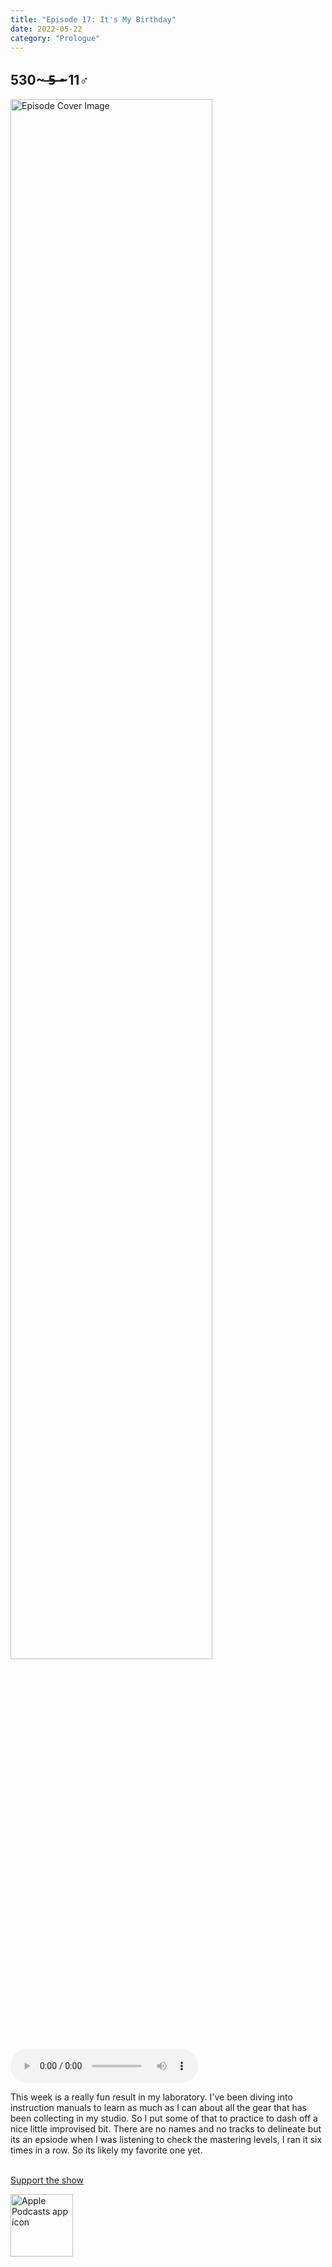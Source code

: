 ```yaml
---
title: "Episode 17: It's My Birthday"
date: 2022-05-22
category: "Prologue"
---
```

## 530~ ̶5̶ ̶~11♂
<img src="https://artwork.captivate.fm/b2298ee7-82a2-4476-9ffb-0f64829793ea/60854458c4d1acdf4e1c2f79c4137142.jpg" alt="Episode Cover Image" width=80%/>
<audio controls>
  <source src="https://podcasts.captivate.fm/media/f24c9030-f4d3-421a-b664-24991b7538e9/10654854-episode-17-it-s-my-birthday.mp3" type="audio/mpeg">
  Your browser does not support the audio element.
</audio>

<p>This week is a really fun result in my laboratory. I&apos;ve been diving into instruction manuals to learn as much as I can about all the gear that has been collecting in my studio. So I put some of that to practice to dash off a nice little improvised bit. There are no names and no tracks to delineate but its an epsiode when I was listening to check the mastering levels, I ran it six times in a row. So its likely my favorite one yet.<br/><br/></p><a rel="payment" href="https://www.paypal.com/donate/?hosted_button_id=WX3GRUK5BHJLS">Support the show</a>

<a href="https://podcasts.apple.com/us/podcast/living-room-music/id1608791560?tscg=30200&itsct=podcast_box_appicon&ls=1&mttnsubad=1608791560" style="display: inline-block;"><img src="https://toolbox.marketingtools.apple.com/api/v2/badges/app-icon-podcasts/standard/en-us" alt="Apple Podcasts app icon" style="width: 100px; height: 100px; vertical-align: middle; object-fit: contain;" /></a>
    